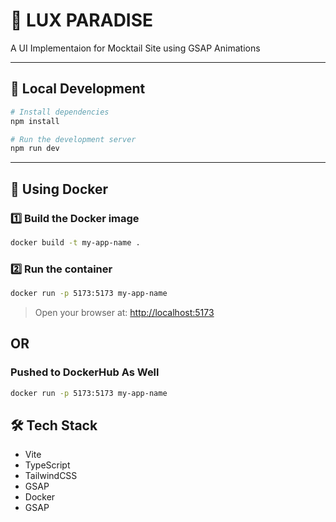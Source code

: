 # 🚀 LUX PARADISE

A UI Implementaion for Mocktail Site using GSAP Animations 

---

## 🧪 Local Development

```bash
# Install dependencies
npm install

# Run the development server
npm run dev
```

---

## 🐳 Using Docker

### 1️⃣ Build the Docker image

```bash
docker build -t my-app-name .
```

### 2️⃣ Run the container

```bash
docker run -p 5173:5173 my-app-name
```

> Open your browser at: [http://localhost:5173](http://localhost:5173)

## OR

### Pushed to DockerHub As Well

```bash
docker run -p 5173:5173 my-app-name
```

## 🛠 Tech Stack

- Vite
- TypeScript
- TailwindCSS
- GSAP
- Docker
- GSAP
